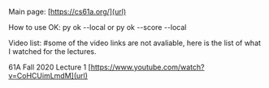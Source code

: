 Main page: [https://cs61a.org/](url)

How to use OK: py ok --local or py ok --score --local

Video list: #some of the video links are not avaliable, here is the list of what I watched for the lectures.

61A Fall 2020 Lecture 1  [https://www.youtube.com/watch?v=CoHCUimLmdM](url)

